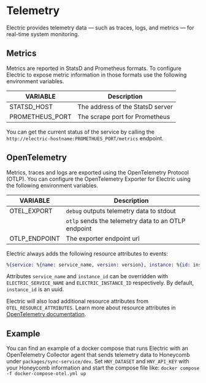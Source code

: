 # Telemetry

Electric provides telemetry data — such as traces, logs, and metrics — for real-time system monitoring. 

## Metrics
Metrics are reported in StatsD and Prometheus formats. To configure Electric to expose metric information in those formats use the following environment variables.

| VARIABLE| Description     |
|---------------|------------|
| STATSD_HOST | The address of the StatsD server |
| PROMETHEUS_PORT | The scrape port for Prometheus |

You can get the current status of the service by calling the `http://electric-hostname:PROMETHUES_PORT/metrics` endpoint.

## OpenTelemetry
Metrics, traces and logs are exported using the OpenTelemetry Protocol (OTLP). You can configure the OpenTelemetry Exporter for Electric using the following environment variables.

| VARIABLE| Description     |
|---------------|------------|
| OTEL_EXPORT | `debug` outputs telemetry data to stdout |
| | `otlp` sends the telemetry data to an OTLP endpoint  |
| OTLP_ENDPOINT | The exporter endpoint url |

Electric always adds the following resource attributes to events:
```elixir
%{service: %{name: service_name, version: version}, instance: %{id: instance_id}}
```

Attributes `service_name` and `instance_id` can be overridden with `ELECTRIC_SERVICE_NAME` and `ELECTRIC_INSTANCE_ID` respectively. By default, `instance_id` is an uuid.

Electric will also load additional resource attributes from `OTEL_RESOURCE_ATTRIBUTES`. Learn more about resource attributes in [OpenTelemetry documentation](https://opentelemetry.io/docs/languages/js/resources/).

## Example
You can find an example of a docker compose that runs Electric with an OpenTelemetry Collector agent that sends telemetry data to Honeycomb under `packages/sync-service/dev`. Set `HNY_DATASET` and `HNY_API_KEY` with your Honeycomb information and start the compose file like: ```docker compose -f docker-compose-otel.yml up```

